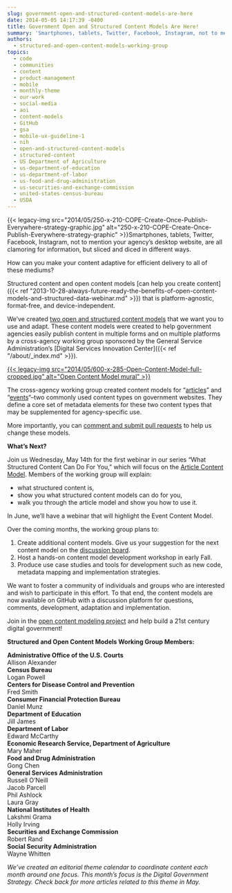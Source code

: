 ```yaml
---
slug: government-open-and-structured-content-models-are-here
date: 2014-05-05 14:17:39 -0400
title: Government Open and Structured Content Models Are Here!
summary: 'Smartphones, tablets, Twitter, Facebook, Instagram, not to mention your agency&#8217;s desktop website, are all clamoring for information, but sliced and diced in different ways. How can you make your content adaptive for efficient delivery to all of these mediums? Structured content and open content models can help you create content that'
authors:
  - structured-and-open-content-models-working-group
topics:
  - code
  - communities
  - content
  - product-management
  - mobile
  - monthly-theme
  - our-work
  - social-media
  - aoi
  - content-models
  - GitHub
  - gsa
  - mobile-ux-guideline-1
  - nih
  - open-and-structured-content-models
  - structured-content
  - US Department of Agriculture
  - us-department-of-education
  - us-department-of-labor
  - us-food-and-drug-administration
  - us-securities-and-exchange-commission
  - united-states-census-bureau
  - USDA
---
```


{{< legacy-img src="2014/05/250-x-210-COPE-Create-Once-Publish-Everywhere-strategy-graphic.jpg" alt="250-x-210-COPE-Create-Once-Publish-Everywhere-strategy-graphic" >}}Smartphones, tablets, Twitter, Facebook, Instagram, not to mention your agency&#8217;s desktop website, are all clamoring for information, but sliced and diced in different ways.

How can you make your content adaptive for efficient delivery to all of these mediums?

Structured content and open content models [can help you create content]({{< ref "2013-10-28-always-future-ready-the-benefits-of-open-content-models-and-structured-data-webinar.md" >}}) that is platform-agnostic, format-free, and device-independent.

We&#8217;ve created [two open and structured content models](http://gsa.github.io/Open-And-Structured-Content-Models/index.html) that we want you to use and adapt. These content models were created to help government agencies easily publish content in multiple forms and on multiple platforms by a cross-agency working group sponsored by the General Service Administration’s [Digital Services Innovation Center]({{< ref "/about/_index.md" >}}).

[{{< legacy-img src="2014/05/600-x-285-Open-Content-Model-full-cropped.jpg" alt="Open Content Model mural" >}}](https://s3.amazonaws.com/digitalgov/_legacy-img/2014/05/2958-x-1407-Open-Content-Model-full-cropped.jpg)

The cross-agency working group created content models for &#8220;[articles](http://gsa.github.io/Open-And-Structured-Content-Models/models/article-model.html)&#8221; and &#8220;[events](http://gsa.github.io/Open-And-Structured-Content-Models/models/event-model.html)&#8220;–two commonly used content types on government websites. They define a core set of metadata elements for these two content types that may be supplemented for agency-specific use.

More importantly, you can [comment and submit pull requests](http://gsa.github.io/Open-And-Structured-Content-Models/contribute.html) to help us change these models.

**What&#8217;s Next?**

Join us Wednesday, May 14th for the first webinar in our series &#8220;What Structured Content Can Do For You,&#8221; which will focus on the [Article Content Model](http://gsa.github.io/Open-And-Structured-Content-Models/models/article-model.html). Members of the working group will explain:

  * what structured content is,
  * show you what structured content models can do for you,
  * walk you through the article model and show you how to use it.

In June, we’ll have a webinar that will highlight the Event Content Model.

Over the coming months, the working group plans to:

  1. Create additional content models. Give us your suggestion for the next content model on the [discussion board](https://github.com/GSA/Open-And-Structured-Content-Models/issues).
  2. Host a hands-on content model development workshop in early Fall.
  3. Produce use case studies and tools for development such as new code, metadata mapping and implementation strategies.

We want to foster a community of individuals and groups who are interested and wish to participate in this effort. To that end, the content models are now available on GitHub with a discussion platform for questions, comments, development, adaptation and implementation.

Join in the [open content modeling project](https://github.com/GSA/Open-And-Structured-Content-Models/issues) and help build a 21st century digital government!

**Structured and Open Content Models Working Group Members:**

<div class="grid-row">
  <div class="tablet:grid-col-6 first">
    <strong>Administrative Office of the U.S. Courts</strong>
  </div>

  <div class="tablet:grid-col-6">
    Allison Alexander
  </div>
</div>

<div class="grid-row">
  <div class="tablet:grid-col-6 first">
    <strong>Census Bureau</strong>
  </div>

  <div class="tablet:grid-col-6">
    Logan Powell
  </div>
</div>

<div class="grid-row">
  <div class="tablet:grid-col-6 first">
    <strong>Centers for Disease Control and Prevention</strong>
  </div>

  <div class="tablet:grid-col-6">
    Fred Smith
  </div>
</div>

<div class="grid-row">
  <div class="tablet:grid-col-6 first">
    <strong>Consumer Financial Protection Bureau</strong>
  </div>

  <div class="tablet:grid-col-6">
    Daniel Munz
  </div>
</div>

<div class="grid-row">
  <div class="tablet:grid-col-6 first">
    <strong>Department of Education</strong>
  </div>

  <div class="tablet:grid-col-6">
    Jill James
  </div>
</div>

<div class="grid-row">
  <div class="tablet:grid-col-6 first">
    <strong>Department of Labor</strong>
  </div>

  <div class="tablet:grid-col-6">
    Edward McCarthy
  </div>
</div>

<div class="grid-row">
  <div class="tablet:grid-col-6 first">
    <strong>Economic Research Service, Department of Agriculture</strong>
  </div>

  <div class="tablet:grid-col-6">
    Mary Maher
  </div>
</div>

<div class="grid-row">
  <div class="tablet:grid-col-6 first">
    <strong>Food and Drug Administration</strong>
  </div>

  <div class="tablet:grid-col-6">
    Gong Chen
  </div>
</div>

<div class="grid-row">
  <div class="tablet:grid-col-6 first">
    <strong>General Services Administration</strong>
  </div>

  <div class="tablet:grid-col-6">
    Russell O&#8217;Neill<br /> Jacob Parcell<br /> Phil Ashlock<br /> Laura Gray
  </div>
</div>

<div class="grid-row">
  <div class="tablet:grid-col-6 first">
    <strong>National Institutes of Health</strong>
  </div>

  <div class="tablet:grid-col-6">
    Lakshmi Grama<br /> Holly Irving
  </div>
</div>

<div class="grid-row">
  <div class="tablet:grid-col-6 first">
    <strong>Securities and Exchange Commission</strong>
  </div>

  <div class="tablet:grid-col-6">
    Robert Rand
  </div>
</div>

<div class="grid-row">
  <div class="tablet:grid-col-6 first">
    <strong>Social Security Administration</strong>
  </div>

  <div class="tablet:grid-col-6">
    Wayne Whitten
  </div>
</div>

_We&#8217;ve created an editorial theme calendar to coordinate content each month around one focus. This month&#8217;s focus is the Digital Government Strategy. Check back for more articles related to this theme in May._
